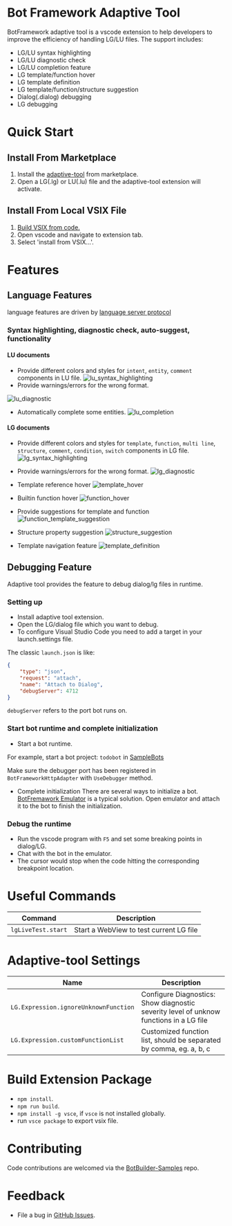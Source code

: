 # Bot Framework Adaptive Tool
BotFramework adaptive tool is a vscode extension to help developers to improve the efficiency of handling LG/LU files.
The support includes:
- LG/LU syntax highlighting
- LG/LU diagnostic check
- LG/LU completion feature
- LG template/function hover
- LG template definition
- LG template/function/structure suggestion
- Dialog(.dialog) debugging
- LG debugging

# Quick Start
## Install From Marketplace
1. Install the [adaptive-tool](https://marketplace.visualstudio.com/items?itemName=adaptive-tool) from marketplace.
2. Open a LG(.lg) or LU(.lu) file and the adaptive-tool extension will activate.

## Install From Local VSIX File
1. [Build VSIX from code.](#buildPackage)
2. Open vscode and navigate to extension tab.
3. Select 'install from VSIX...'.

# Features

## Language Features
language features are driven by [language server protocol](./languageServer.md)

### Syntax highlighting, diagnostic check, auto-suggest, functionality
#### LU documents
- Provide different colors and styles for `intent`, `entity`, `comment` components in LU file.
![lu_syntax_highlighting](https://raw.githubusercontent.com/microsoft/BotBuilder-Samples/main/experimental/adaptive-tool/resources/images/lu_syntax_highlighting.png)
- Provide warnings/errors for the wrong format.

![lu_diagnostic](https://raw.githubusercontent.com/microsoft/BotBuilder-Samples/main/experimental/adaptive-tool/resources/images/lu_diagnostic.png)
- Automatically complete some entities.
![lu_completion](https://raw.githubusercontent.com/microsoft/BotBuilder-Samples/main/experimental/adaptive-tool/resources/images/lu_completion.gif)

#### LG documents
- Provide different colors and styles for `template`, `function`, `multi line`, `structure`, `comment`, `condition`, `switch` components in LG file.
![lg_syntax_highlighting](https://raw.githubusercontent.com/microsoft/BotBuilder-Samples/main/experimental/adaptive-tool/resources/images/lg_syntax_highlighting.png)

- Provide warnings/errors for the wrong format.
![lg_diagnostic](https://raw.githubusercontent.com/microsoft/BotBuilder-Samples/main/experimental/adaptive-tool/resources/images/lg_diagnostic.gif)

- Template reference hover
![template_hover](https://raw.githubusercontent.com/microsoft/BotBuilder-Samples/main/experimental/adaptive-tool/resources/images/template_hover.png)

- Builtin function hover
![function_hover](https://raw.githubusercontent.com/microsoft/BotBuilder-Samples/main/experimental/adaptive-tool/resources/images/function_hover.png)

- Provide suggestions for template and function
![function_template_suggestion](https://raw.githubusercontent.com/microsoft/BotBuilder-Samples/main/experimental/adaptive-tool/resources/images/function_template_suggestion.gif)

- Structure property suggestion
![structure_suggestion](https://raw.githubusercontent.com/microsoft/BotBuilder-Samples/main/experimental/adaptive-tool/resources/images/structure_suggestion.gif)

- Template navigation feature
![template_definition](https://raw.githubusercontent.com/microsoft/BotBuilder-Samples/main/experimental/adaptive-tool/resources/images/template_definition.gif)

## Debugging Feature
Adaptive tool provides the feature to debug dialog/lg files in runtime.
### Setting up
- Install adaptive tool extension.
- Open the LG/dialog file which you want to debug.
- To configure Visual Studio Code you need to add a target in your launch.settings file.

The classic `launch.json` is like:
```json
{
    "type": "json",
    "request": "attach",
    "name": "Attach to Dialog",
    "debugServer": 4712
}
```

`debugServer` refers to the port bot runs on.

### Start bot runtime and complete initialization
- Start a bot runtime.

For example, start a bot project: `todobot` in [SampleBots](https://github.com/microsoft/botbuilder-dotnet/tree/hond/debugger/tests/Microsoft.Bot.Builder.TestBot.Json)

Make sure the debugger port has been registered in `BotFrameworkHttpAdapter` with `UseDebugger` method.

- Complete initialization
There are several ways to initialize a bot.
[BotFremawork Emulator](https://github.com/microsoft/BotFramework-Emulator) is a typical solution.
Open emulator and attach it to the bot to finish the initialization.

### Debug the runtime
- Run the vscode program with `F5` and set some breaking points in dialog/LG.
- Chat with the bot in the emulator.
- The cursor would stop when the code hitting the corresponding breakpoint location.


# Useful Commands
|Command|Description|
|-----|---------------|
|`lgLiveTest.start`|Start a WebView to test current LG file|


# Adaptive-tool Settings
|Name|Description|
|-----|---------------|
|`LG.Expression.ignoreUnknownFunction`|Configure Diagnostics: Show diagnostic severity level of unknow functions in a LG file|
|`LG.Expression.customFunctionList`|Customized function list, should be separated by comma, eg. a, b, c|


<a name="buildPackage"></a>

# Build Extension Package
- `npm install`.
- `npm run build`.
- `npm install -g vsce`, if `vsce` is not installed globally.
- run `vsce package` to export vsix file.


# Contributing
Code contributions are welcomed via the [BotBuilder-Samples](https://github.com/microsoft/BotBuilder-Samples) repo.


# Feedback
- File a bug in [GitHub Issues](https://github.com/Microsoft/BotBuilder-Samples/issues).